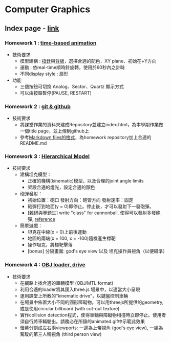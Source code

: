 # Computer Graphics


## Index page - [link](https://bevis00.github.io/ComputerGraphics/index.html)


### Homework 1 : [time-based animation](https://bevis00.github.io/ComputerGraphics/hw1.html)
- 技術要求
  - 模型建構 : [指針](https://i.imgur.com/1ASPrjI.png)與[背板](https://i.imgur.com/EsHmKKz.png)，選擇合適的配色，XY plane、初始在+Y方向
  - 運動 : 依real-time順時針旋轉，使用於60秒內之計時
  - 不同display style : 扇形
- 功能
  - 三個按鈕可切換 Analog、Sector、Quartz 顯示方式
  - 可以由按鈕暫停(PAUSE, RESTART)


### Homework 2 : [git & github](https://github.com/bevis00/ComputerGraphics)
- 技術要求
  - 將課堂作業的資料夾建成Repository並建立index.html，為本學期作業做一個title page，並上傳到github上
  - 參考[Markdown files的格式](https://help.github.com/articles/basic-writing-and-formatting-syntax/)，為homework repository加上合適的README.md


### Homework 3 : [Hierarchical Model](https://bevis00.github.io/ComputerGraphics/hw3.html)
- 技術要求
  - 建構坦克模型：
    - 正確的機構(kinematic)模型，以及合理的joint angle limits
    - 架設合適的燈光，設定合適的顏色
  - 砲彈發射：
    - 初始位置：砲口 發射方向：砲管方向 發射速率：固定
    - 砲彈打到地面(y = 0)即停止。停止後，才可以發射下一發砲彈。
    - [雜研與專題生] write "class" for cannonball, 使得可以發射多發砲彈, [reference](https://docs.google.com/presentation/d/17tTiIvHCruuUXcSnboq1dPTnf0tQtg53xqUdj3nE2zw/edit#slide=id.p)
  - 簡單遊戲：
    - 坦克在中線(x = 0)上前後運動
    - 地圖的兩端(x = 100, x = -100)隨機產生標靶
    - 操作坦克，將標靶擊落
    - [bonus] 分隔畫面: god's eye view 以及 坦克操作員視角（以便瞄準）

### Homework 4 : [OBJ loader, drive](https://bevis00.github.io/ComputerGraphics/hw4.html)
- 技術要求
  - 在網路上找合適的車輛模型 (OBJ/MTL format)
  - 利用合適的loader將其匯入three.js 場景中，以適當大小呈現
  - 運用課堂上所教的“kinematic drive"，以鍵盤控制車輛
  - 在場景中佈置大小不同的圓形障礙物。可以用threejs所提供的geometry, 或是使用circular billboard (with cut-out texture)
  - 實作collision detection程式，使得車輛與障礙物相撞時立即停止。使用者須自行將車輛駛出。請務必在所錄的animated.gif中示範此效果
  - 螢幕分割成左右兩viewports: 一邊為上帝視角 (god's eye view), 一編為駕駛的第三人稱視角 (third person view)
    